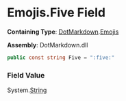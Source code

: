 # Emojis\.Five Field

**Containing Type**: [DotMarkdown](../../README.md)\.[Emojis](../README.md)

**Assembly**: DotMarkdown\.dll

```csharp
public const string Five = ":five:"
```

### Field Value

System\.[String](https://docs.microsoft.com/en-us/dotnet/api/system.string)